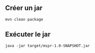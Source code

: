 ## Créer un jar
```mvn clean package```

## Exécuter le jar
```java -jar target/mspr-1.0-SNAPSHOT.jar```